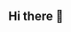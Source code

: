 ## Hi there 👋

<!--
**CoachLDEW3/CoachLDEW3** is a ✨ _special_ ✨ repository because its `README.md` (this file) appears on your GitHub profile.

👋 Hi, I’m @CoachLDEW
👀 I’m interested in programming in general. I guess more specifically C++, C# and Website Development. I want to learn as much as possible.
🌱 I’m currently learning C++, C# and Front-end Website Development. For now that includes HTML, CSS and Javascript. After becomeing proficient in those I will begin to work on
Back-end Web Development
💞️ I’m looking to collaborate on anything and everything that I can that will help me to learn
📫 How to reach me. The best way is through my email. CoachLDEW@live.com
-->
